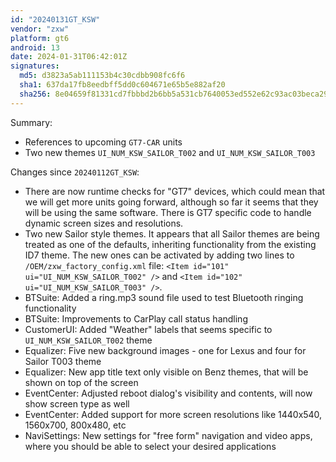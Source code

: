 ```yaml
---
id: "20240131GT_KSW"
vendor: "zxw"
platform: gt6
android: 13
date: 2024-01-31T06:42:01Z
signatures:
  md5: d3823a5ab111153b4c30cdbb908fc6f6
  sha1: 637da17fb8eedbff5dd0c604671e65b5e882af20
  sha256: 8e04659f81331cd7fbbbd2b6bb5a531cb7640053ed552e62c93ac03beca29b37
---
```

Summary:
- References to upcoming `GT7-CAR` units
- Two new themes `UI_NUM_KSW_SAILOR_T002` and `UI_NUM_KSW_SAILOR_T003`

Changes since `20240112GT_KSW`:
- There are now runtime checks for "GT7" devices, which could mean that we will get more units going forward, although so far it seems that they will be using the same software. There is GT7 specific code to handle dynamic screen sizes and resolutions.
- Two new Sailor style themes. It appears that all Sailor themes are being treated as one of the defaults, inheriting functionality from the existing ID7 theme. The new ones can be activated by adding two lines to `/OEM/zxw_factory_config.xml` file: `<Item id="101" ui="UI_NUM_KSW_SAILOR_T002" />` and `<Item id="102" ui="UI_NUM_KSW_SAILOR_T003" />`.
- BTSuite: Added a ring.mp3 sound file used to test Bluetooth ringing functionality
- BTSuite: Improvements to CarPlay call status handling
- CustomerUI: Added "Weather" labels that seems specific to `UI_NUM_KSW_SAILOR_T002` theme
- Equalizer: Five new background images - one for Lexus and four for Sailor T003 theme
- Equalizer: New app title text only visible on Benz themes, that will be shown on top of the screen
- EventCenter: Adjusted reboot dialog's visibility and contents, will now show screen type as well
- EventCenter: Added support for more screen resolutions like 1440x540, 1560x700, 800x480, etc
- NaviSettings: New settings for "free form" navigation and video apps, where you should be able to select your desired applications